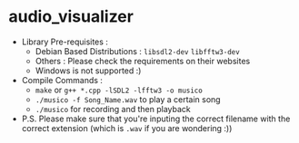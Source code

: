 # audio_visualizer
* Library Pre-requisites : 
  * Debian Based Distributions : ```libsdl2-dev``` ```libfftw3-dev```
  * Others : Please check the requirements on their websites
  * Windows is not supported :)
* Compile Commands : 
  * ```make``` or ```g++ *.cpp -lSDL2 -lfftw3 -o musico``` 
  * ```./musico -f Song_Name.wav``` to play a certain song
  * ```./musico``` for recording and then playback
* P.S. Please make sure that you're inputing the correct filename with the correct extension (which is ```.wav``` if you are wondering :))
